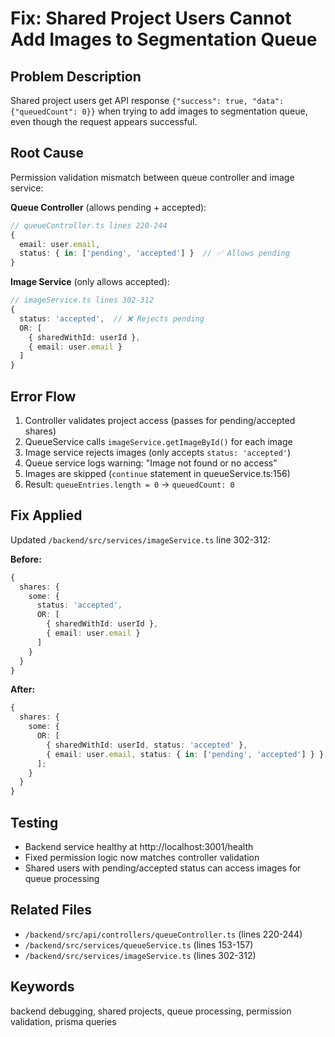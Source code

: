 # Fix: Shared Project Users Cannot Add Images to Segmentation Queue

## Problem Description

Shared project users get API response `{"success": true, "data": {"queuedCount": 0}}` when trying to add images to segmentation queue, even though the request appears successful.

## Root Cause

Permission validation mismatch between queue controller and image service:

**Queue Controller** (allows pending + accepted):

```typescript
// queueController.ts lines 220-244
{
  email: user.email,
  status: { in: ['pending', 'accepted'] }  // ✅ Allows pending
}
```

**Image Service** (only allows accepted):

```typescript
// imageService.ts lines 302-312
{
  status: 'accepted',  // ❌ Rejects pending
  OR: [
    { sharedWithId: userId },
    { email: user.email }
  ]
}
```

## Error Flow

1. Controller validates project access (passes for pending/accepted shares)
2. QueueService calls `imageService.getImageById()` for each image
3. Image service rejects images (only accepts `status: 'accepted'`)
4. Queue service logs warning: "Image not found or no access"
5. Images are skipped (`continue` statement in queueService.ts:156)
6. Result: `queueEntries.length = 0` → `queuedCount: 0`

## Fix Applied

Updated `/backend/src/services/imageService.ts` line 302-312:

**Before:**

```typescript
{
  shares: {
    some: {
      status: 'accepted',
      OR: [
        { sharedWithId: userId },
        { email: user.email }
      ]
    }
  }
}
```

**After:**

```typescript
{
  shares: {
    some: {
      OR: [
        { sharedWithId: userId, status: 'accepted' },
        { email: user.email, status: { in: ['pending', 'accepted'] } },
      ];
    }
  }
}
```

## Testing

- Backend service healthy at http://localhost:3001/health
- Fixed permission logic now matches controller validation
- Shared users with pending/accepted status can access images for queue processing

## Related Files

- `/backend/src/api/controllers/queueController.ts` (lines 220-244)
- `/backend/src/services/queueService.ts` (lines 153-157)
- `/backend/src/services/imageService.ts` (lines 302-312)

## Keywords

backend debugging, shared projects, queue processing, permission validation, prisma queries

